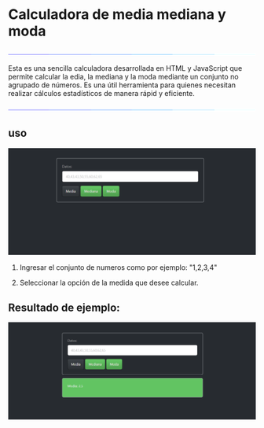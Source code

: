 # Calculadora de media mediana y moda

<p align= "center">
<img src="img/line.gif">
</p>

<p>
    Esta es una sencilla calculadora desarrollada en HTML y JavaScript que permite calcular la edia, la mediana y la moda mediante un conjunto no agrupado de números.
    Es una útil herramienta para quienes necesitan realizar cálculos estadísticos de manera rápid y eficiente.
</p>
<p align= "center">
<img src="img/line.gif">
</p>

## uso 
<p align= "center">
<img src="img/captura.png">
</p>

1. Ingresar el conjunto de numeros como por ejemplo: "1,2,3,4"

2. Seleccionar la opción de la medida que desee calcular.


## Resultado de ejemplo:

<p align= "center">
<img src="img/captura_2.png">
</p>